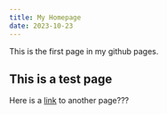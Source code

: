 ```yaml
---
title: My Homepage
date: 2023-10-23
---
```


This is the first page in my github pages.

## This is a test page
Here is a [link](./about) to another page???
